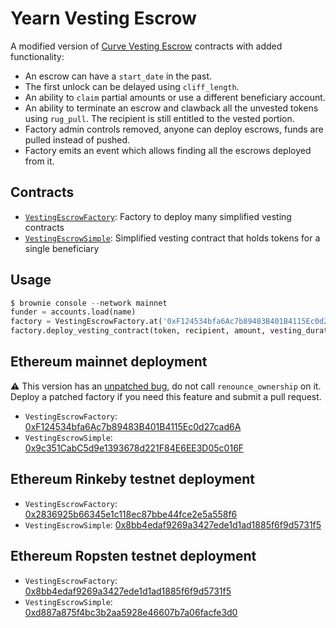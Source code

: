# Yearn Vesting Escrow

A modified version of [Curve Vesting Escrow](https://github.com/curvefi/curve-dao-contracts) contracts with added functionality:
- An escrow can have a `start_date` in the past.
- The first unlock can be delayed using `cliff_length`.
- An ability to `claim` partial amounts or use a different beneficiary account.
- An ability to terminate an escrow and clawback all the unvested tokens using `rug_pull`. The recipient is still entitled to the vested portion.
- Factory admin controls removed, anyone can deploy escrows, funds are pulled instead of pushed.
- Factory emits an event which allows finding all the escrows deployed from it.

## Contracts

- [`VestingEscrowFactory`](contracts/VestingEscrowFactory.vy): Factory to deploy many simplified vesting contracts
- [`VestingEscrowSimple`](contracts/VestingEscrowSimple.vy): Simplified vesting contract that holds tokens for a single beneficiary

## Usage

```python
$ brownie console --network mainnet
funder = accounts.load(name)
factory = VestingEscrowFactory.at('0xF124534bfa6Ac7b89483B401B4115Ec0d27cad6A', owner=funder)
factory.deploy_vesting_contract(token, recipient, amount, vesting_duration, vesting_start, cliff_length)
```

## Ethereum mainnet deployment

⚠️ This version has an [unpatched bug](https://github.com/banteg/yearn-vesting-escrow/security/advisories/GHSA-vpxq-238p-8q3m), do not call `renounce_ownership` on it. Deploy a patched factory if you need this feature and submit a pull request.

- `VestingEscrowFactory`: [0xF124534bfa6Ac7b89483B401B4115Ec0d27cad6A](https://etherscan.io/address/0xF124534bfa6Ac7b89483B401B4115Ec0d27cad6A#code)
- `VestingEscrowSimple`: [0x9c351CabC5d9e1393678d221F84E6EE3D05c016F](https://etherscan.io/address/0x9c351cabc5d9e1393678d221f84e6ee3d05c016f#code)

## Ethereum Rinkeby testnet deployment

- `VestingEscrowFactory`: [0x2836925b66345e1c118ec87bbe44fce2e5a558f6](https://rinkeby.etherscan.io/address/0x2836925b66345e1c118ec87bbe44fce2e5a558f6#code)
- `VestingEscrowSimple`: [0x8bb4edaf9269a3427ede1d1ad1885f6f9d5731f5](https://rinkeby.etherscan.io/address/0x8bb4edaf9269a3427ede1d1ad1885f6f9d5731f5#code)

## Ethereum Ropsten testnet deployment

- `VestingEscrowFactory`: [0x8bb4edaf9269a3427ede1d1ad1885f6f9d5731f5](https://ropsten.etherscan.io/address/0x8bb4edaf9269a3427ede1d1ad1885f6f9d5731f5#code)
- `VestingEscrowSimple`: [0xd887a875f4bc3b2aa5928e46607b7a06facfe3d0](https://ropsten.etherscan.io/address/0xd887a875f4bc3b2aa5928e46607b7a06facfe3d0#code)
